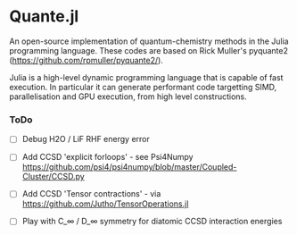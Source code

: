 # Quante.jl

An open-source implementation of quantum-chemistry methods in the Julia
programming language. 
These codes are based on Rick Muller's pyquante2 
(https://github.com/rpmuller/pyquante2/). 

Julia is a high-level dynamic programming language that is capable of fast
execution. In particular it can generate performant code targetting SIMD,
parallelisation and GPU execution, from high level constructions.

### ToDo

- [ ] Debug H2O / LiF RHF energy error
- [ ] Add CCSD 'explicit forloops' - see Psi4Numpy
  https://github.com/psi4/psi4numpy/blob/master/Coupled-Cluster/CCSD.py
- [ ] Add CCSD 'Tensor contractions' - via
  https://github.com/Jutho/TensorOperations.jl
- [ ] Play with C_∞ / D_∞ symmetry for diatomic CCSD interaction energies

